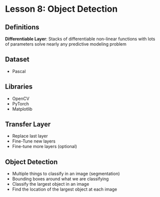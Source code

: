 # Lesson 8: Object Detection

## Definitions
**Differentiable Layer**: Stacks of differentiable non-linear functions with lots of parameters solve nearly any predictive modeling problem

## Dataset
- Pascal 

## Libraries
- OpenCV
- PyTorch
- Matplotlib

## Transfer Layer
- Replace last layer
- Fine-Tune new layers
- Fine-tune more layers (optional)

## Object Detection
- Multiple things to classify in an image (segmentation)
- Bounding boxes around what we are classifying
- Classify the largest object in an image
- Find the location of the largest object at each image